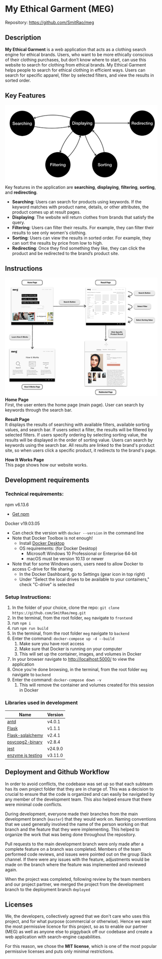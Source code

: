 # My Ethical Garment (MEG)

Repository: https://github.com/SmitRao/meg

## Description

**My Ethical Garment** is a web application that acts as a clothing search engine for ethical brands.
Users, who want to be more ethically conscious of their clothing purchases, but don’t know where to start, can use this website to search for clothing from ethical brands. My Ethical Garment helps people to search for ethical clothing in efficient ways. Users can search for specific apparel, filter by selected filters, and view the results in sorted order.

## Key Features

![UserWorkFlow](https://github.com/SmitRao/meg/blob/deliverables/deliverables/user_workflow_2.png)
Key features in the application are **searching**, **displaying**, **filtering**, **sorting**, and **redirecting**.

- **Searching**: Users can search for products using keywords. If the keyword matches with product name, details, or other attributes, the product comes up at result pages.
- **Displaying**: The website will return clothes from brands that satisfy the query.
- **Filtering**: Users can filter their results. For example, they can filter their results to see only women's clothing.
- **Sorting**: Users can view the results in sorted order. For example, they can sort the results by price from low to high.
- **Redirecting**: Once they find something they like, they can click the product and be redirected to the brand’s product site.

## Instructions

![UserWorkFlow](https://github.com/SmitRao/meg/blob/deliverables/deliverables/workflow_with_screenshots.png)
**Home Page**<br>
First, the user enters the home page (main page). User can search by keywords through the search bar.

**Result Page**<br>
It displays the results of searching with available filters, available sorting values, and search bar. If users select a filter, the results will be filtered by selected filters. If users specify ordering by selecting sorting value, the results will be displayed in the order of sorting value. Users can search by keywords using the search bar. All results are linked to the brand's product site, so when users click a specific product, it redirects to the brand's page.

**How It Works Page**<br>
This page shows how our website works.

## Development requirements

### Technical requirements:

npm v6.13.6

- [Get npm](https://www.npmjs.com/get-npm)

Docker v19.03.05

- Can check the version with `docker --version` in the command line
- Note that Docker Toolbox is not enough!
  - Install [Docker Desktop](https://www.docker.com/products/docker-desktop)
  - OS requirements: (for Docker Desktop)
    - Microsoft Windows 10 Professional or Enterprise 64-bit
    - macOS must be version 10.13 or newer
- Note that for some Windows users, users need to allow Docker to access C-drive for file sharing
  - In the Docker Dashboard, go to Settings (gear icon in top right)
  - Under "Select the local drives to be available to your containers," check "C-drive" is selected

### Setup Instructions:

1.  In the folder of your choice, clone the repo: `git clone https://github.com/SmitRao/meg.git`
2.  In the terminal, from the root folder, `meg` navigate to `frontend`
3.  run `npm i`
4.  run `npm run build`
5.  In the terminal, from the root folder `meg` navigate to `backend`
6.  Enter the command: `docker-compose up -d --build`
    1. Make sure you have root access
    2. Make sure that Docker is running on your computer
    3. This will set up the container, images, and volumes in Docker
7.  In your browser navigate to [http://localhost:5000/](http://localhost:5000/) to view the application
8.  Once you're done browsing, in the terminal, from the root folder `meg` navigate to `backend`
9.  Enter the command: `docker-compose down -v`
    1.  This will remove the container and volumes created for this session in Docker

### Libraries used in development

| Name                                                                     | Version |
| ------------------------------------------------------------------------ | ------- |
| [antd](https://ant.design)                                               | v4.0.1  |
| [Flask](https://flask.palletsprojects.com/en/1.1.x/)                     | v1.1.1  |
| [Flask-sqlalchemy](https://flask-sqlalchemy.palletsprojects.com/en/2.x/) | v2.4.1  |
| [psycopg2-binary](https://www.psycopg.org/docs/)                         | v2.8.4  |
| [jest](https://www.npmjs.com/package/jest)                               | v24.9.0 |
| [enzyme js testing](https://www.npmjs.com/package/enzyme)                | v3.11.0 |

## Deployment and Github Workflow

In order to avoid conflicts, the codebase was set up so that each subteam has its own project folder that they are in charge of. This was a decision to crucial to ensure that the code is organized and can easily be navigated by any member of the development team. This also helped ensure that there were minimal code conflicts.

During development, everyone made their branches from the main development branch (`master`) that they would work on. Naming conventions that we used generally involved the name of the person working on that branch and the feature that they were implementing. This helped to organize the work that was being done throughout the repository.

Pull requests to the main development branch were only made after a complete feature on a branch was completed. Members of the team performed code reviews, and issues were pointed out on the group Slack channel. If there were any issues with the feature, adjustments would be made on the branch where the feature was implemented and reviewed again.

When the project was completed, following review by the team members and our project partner, we merged the project from the development branch to the deployment branch `deployed`

## Licenses

We, the developers, collectively agreed that we don't care who uses this project, and for what purpose (commercial or otherwise). Hence we want the most permissive licence for this project, so as to enable our partner (MEG) as well as anyone else to piggyback off our codebase and create a web application with search-engine capabilities.

For this reason, we chose the **MIT license**, which is one of the most popular permissive licenses and puts only minimal restrictions.
